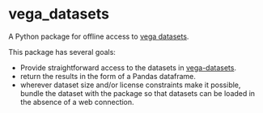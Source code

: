 # vega_datasets
A Python package for offline access to [vega datasets](https://github.com/vega/vega-datasets).

This package has several goals:

- Provide straightforward access to the datasets in [vega-datasets](https://github.com/vega/vega-datasets).
- return the results in the form of a Pandas dataframe.
- wherever dataset size and/or license constraints make it possible, bundle the dataset with the package so that datasets can be loaded in the absence of a web connection.
